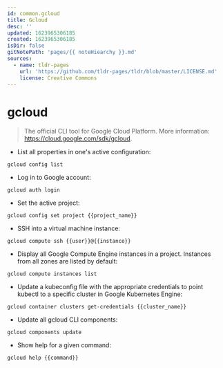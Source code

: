 ```yaml
---
id: common.gcloud
title: Gcloud
desc: ''
updated: 1623965306185
created: 1623965306185
isDir: false
gitNotePath: 'pages/{{ noteHiearchy }}.md'
sources:
  - name: tldr-pages
    url: 'https://github.com/tldr-pages/tldr/blob/master/LICENSE.md'
    license: Creative Commons
---
```

# gcloud

> The official CLI tool for Google Cloud Platform.
> More information: <https://cloud.google.com/sdk/gcloud>.

- List all properties in one's active configuration:

`gcloud config list`

- Log in to Google account:

`gcloud auth login`

- Set the active project:

`gcloud config set project {{project_name}}`

- SSH into a virtual machine instance:

`gcloud compute ssh {{user}}@{{instance}} `

- Display all Google Compute Engine instances in a project. Instances from all zones are listed by default:

`gcloud compute instances list`

- Update a kubeconfig file with the appropriate credentials to point kubectl to a specific cluster in Google Kubernetes Engine:

`gcloud container clusters get-credentials {{cluster_name}}`

- Update all gcloud CLI components:

`gcloud components update`

- Show help for a given command:

`gcloud help {{command}}`

